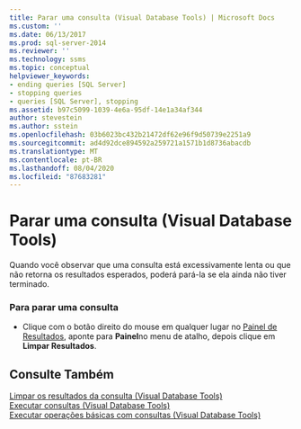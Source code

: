 ```yaml
---
title: Parar uma consulta (Visual Database Tools) | Microsoft Docs
ms.custom: ''
ms.date: 06/13/2017
ms.prod: sql-server-2014
ms.reviewer: ''
ms.technology: ssms
ms.topic: conceptual
helpviewer_keywords:
- ending queries [SQL Server]
- stopping queries
- queries [SQL Server], stopping
ms.assetid: b97c5099-1039-4e6a-95df-14e1a34af344
author: stevestein
ms.author: sstein
ms.openlocfilehash: 03b6023bc432b21472df62e96f9d50739e2251a9
ms.sourcegitcommit: ad4d92dce894592a259721a1571b1d8736abacdb
ms.translationtype: MT
ms.contentlocale: pt-BR
ms.lasthandoff: 08/04/2020
ms.locfileid: "87683281"
---
```

# <a name="stop-a-query-visual-database-tools"></a>Parar uma consulta (Visual Database Tools)
  Quando você observar que uma consulta está excessivamente lenta ou que não retorna os resultados esperados, poderá pará-la se ela ainda não tiver terminado.  
  
### <a name="to-stop-a-query"></a>Para parar uma consulta  
  
-   Clique com o botão direito do mouse em qualquer lugar no [Painel de Resultados](visual-database-tools.md), aponte para **Painel**no menu de atalho, depois clique em **Limpar Resultados**.  
  
## <a name="see-also"></a>Consulte Também  
 [Limpar os resultados da consulta &#40;Visual Database Tools&#41;](clear-query-results-visual-database-tools.md)   
 [Executar consultas &#40;Visual Database Tools&#41;](run-queries-visual-database-tools.md)   
 [Executar operações básicas com consultas &#40;Visual Database Tools&#41;](perform-basic-operations-with-queries-visual-database-tools.md)  
  
  
